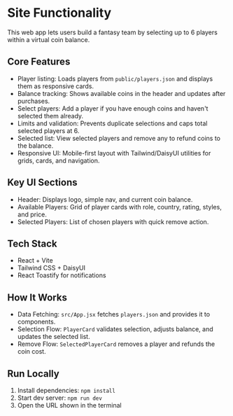 # Site Functionality

This web app lets users build a fantasy team by selecting up to 6 players within a virtual coin balance.

## Core Features

- Player listing: Loads players from `public/players.json` and displays them as responsive cards.
- Balance tracking: Shows available coins in the header and updates after purchases.
- Select players: Add a player if you have enough coins and haven't selected them already.
- Limits and validation: Prevents duplicate selections and caps total selected players at 6.
- Selected list: View selected players and remove any to refund coins to the balance.
- Responsive UI: Mobile-first layout with Tailwind/DaisyUI utilities for grids, cards, and navigation.

## Key UI Sections

- Header: Displays logo, simple nav, and current coin balance.
- Available Players: Grid of player cards with role, country, rating, styles, and price.
- Selected Players: List of chosen players with quick remove action.

## Tech Stack

- React + Vite
- Tailwind CSS + DaisyUI
- React Toastify for notifications

## How It Works

- Data Fetching: `src/App.jsx` fetches `players.json` and provides it to components.
- Selection Flow: `PlayerCard` validates selection, adjusts balance, and updates the selected list.
- Remove Flow: `SelectedPlayerCard` removes a player and refunds the coin cost.

## Run Locally

1. Install dependencies: `npm install`
2. Start dev server: `npm run dev`
3. Open the URL shown in the terminal
